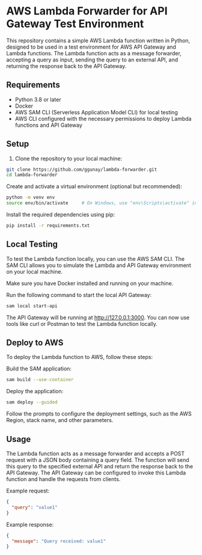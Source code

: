 # AWS Lambda Forwarder for API Gateway Test Environment

This repository contains a simple AWS Lambda function written in Python, designed to be used in a test environment for AWS API Gateway and Lambda functions. The Lambda function acts as a message forwarder, accepting a query as input, sending the query to an external API, and returning the response back to the API Gateway.

## Requirements

- Python 3.8 or later
- Docker
- AWS SAM CLI (Serverless Application Model CLI) for local testing
- AWS CLI configured with the necessary permissions to deploy Lambda functions and API Gateway

## Setup

1. Clone the repository to your local machine:

```bash
git clone https://github.com/ggunay/lambda-forwarder.git
cd lambda-forwarder
```

Create and activate a virtual environment (optional but recommended):
```bash
python -m venv env
source env/bin/activate     # On Windows, use "env\Scripts\activate" instead
```

Install the required dependencies using pip:
```bash
pip install -r requirements.txt
```

## Local Testing

To test the Lambda function locally, you can use the AWS SAM CLI. The SAM CLI allows you to simulate the Lambda and API Gateway environment on your local machine.

Make sure you have Docker installed and running on your machine.

Run the following command to start the local API Gateway:

```bash
sam local start-api
```
The API Gateway will be running at http://127.0.0.1:3000. You can now use tools like curl or Postman to test the Lambda function locally.

## Deploy to AWS

To deploy the Lambda function to AWS, follow these steps:

Build the SAM application:
```bash
sam build --use-container
```

Deploy the application:
```bash
sam deploy --guided
```
Follow the prompts to configure the deployment settings, such as the AWS Region, stack name, and other parameters.

## Usage

The Lambda function acts as a message forwarder and accepts a POST request with a JSON body containing a query field. The function will send this query to the specified external API and return the response back to the API Gateway. The API Gateway can be configured to invoke this Lambda function and handle the requests from clients.

Example request:

```json
{
  "query": "value1"
}
```
Example response:

```json
{
  "message": "Query received: value1"
}
```
